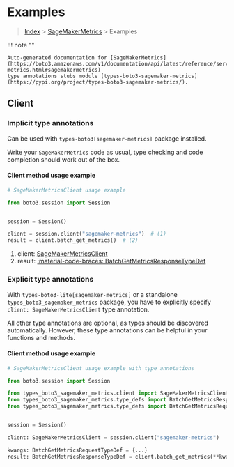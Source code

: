 # Examples

> [Index](../README.md) > [SageMakerMetrics](./README.md) > Examples

!!! note ""

    Auto-generated documentation for [SageMakerMetrics](https://boto3.amazonaws.com/v1/documentation/api/latest/reference/services/sagemaker-metrics.html#sagemakermetrics)
    type annotations stubs module [types-boto3-sagemaker-metrics](https://pypi.org/project/types-boto3-sagemaker-metrics/).

## Client

### Implicit type annotations

Can be used with `types-boto3[sagemaker-metrics]` package installed.

Write your `SageMakerMetrics` code as usual,
type checking and code completion should work out of the box.


#### Client method usage example

```python
# SageMakerMetricsClient usage example

from boto3.session import Session


session = Session()

client = session.client("sagemaker-metrics")  # (1)
result = client.batch_get_metrics()  # (2)
```

1. client: [SageMakerMetricsClient](./client.md)
2. result: [:material-code-braces: BatchGetMetricsResponseTypeDef](./type_defs.md#batchgetmetricsresponsetypedef)






### Explicit type annotations

With `types-boto3-lite[sagemaker-metrics]`
or a standalone `types_boto3_sagemaker_metrics` package, you have to explicitly specify `client: SageMakerMetricsClient` type annotation.

All other type annotations are optional, as types should be discovered automatically.
However, these type annotations can be helpful in your functions and methods.


#### Client method usage example

```python
# SageMakerMetricsClient usage example with type annotations

from boto3.session import Session

from types_boto3_sagemaker_metrics.client import SageMakerMetricsClient
from types_boto3_sagemaker_metrics.type_defs import BatchGetMetricsResponseTypeDef
from types_boto3_sagemaker_metrics.type_defs import BatchGetMetricsRequestTypeDef


session = Session()

client: SageMakerMetricsClient = session.client("sagemaker-metrics")

kwargs: BatchGetMetricsRequestTypeDef = {...}
result: BatchGetMetricsResponseTypeDef = client.batch_get_metrics(**kwargs)
```






